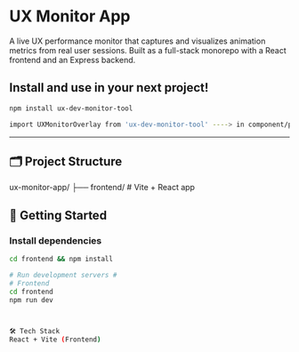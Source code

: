 # UX Monitor App

A live UX performance monitor that captures and visualizes animation metrics from real user sessions. Built as a full-stack monorepo with a React frontend and an Express backend.

## Install and use in your next project!

```bash 
npm install ux-dev-monitor-tool

import UXMonitorOverlay from 'ux-dev-monitor-tool' ----> in component/page of choice as <UXMonitorOverlay /> 
```

---

## 🗂 Project Structure

ux-monitor-app/
├── frontend/ # Vite + React app


## 🚀 Getting Started

### Install dependencies

```bash
cd frontend && npm install

# Run development servers #
# Frontend
cd frontend
npm run dev



🛠 Tech Stack
React + Vite (Frontend)


